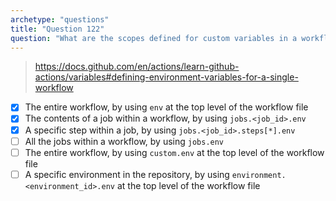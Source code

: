 ```yaml
---
archetype: "questions"
title: "Question 122"
question: "What are the scopes defined for custom variables in a workflow? (choose three)"
---
```



> https://docs.github.com/en/actions/learn-github-actions/variables#defining-environment-variables-for-a-single-workflow
- [x] The entire workflow, by using `env` at the top level of the workflow file
- [x] The contents of a job within a workflow, by using `jobs.<job_id>.env`
- [x] A specific step within a job, by using `jobs.<job_id>.steps[*].env`
- [ ] All the jobs within a workflow, by using `jobs.env`
- [ ] The entire workflow, by using `custom.env` at the top level of the workflow file
- [ ] A specific environment in the repository, by using `environment.<environment_id>.env` at the top level of the workflow file
